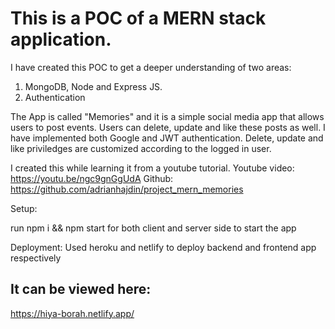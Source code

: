 # This is a POC of a MERN stack application.

I have created this POC to get a deeper understanding of two areas:
1.  MongoDB, Node and Express JS. 
2. Authentication

The App is called "Memories" and it is a simple social media app that allows users to post events. Users can delete, update and like these posts as well. I have implemented both Google and JWT authentication.
Delete, update and like priviledges are customized according to the logged in user.

I created this while learning it from a youtube tutorial.
Youtube video: https://youtu.be/ngc9gnGgUdA
Github: https://github.com/adrianhajdin/project_mern_memories


Setup:

run npm i && npm start for both client and server side to start the app

Deployment: 
Used heroku and netlify to deploy backend and frontend app respectively

## It can be viewed here: 
https://hiya-borah.netlify.app/
